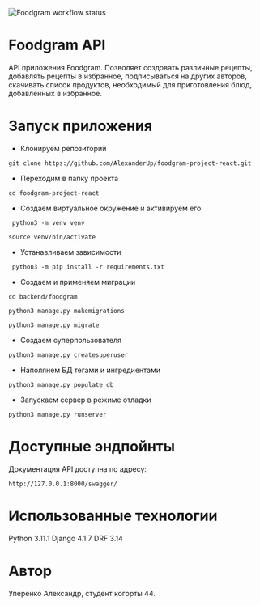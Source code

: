 ![Foodgram workflow status](https://github.com/AlexanderUp/foodgram-project-react/actions/workflows/foodgram_workflow.yml/badge.svg)

# Foodgram API

API приложения Foodgram.
Позволяет создовать различные рецепты, добавлять рецепты в избранное,
подписываться на других авторов, скачивать список продуктов, необходимый
для приготовления блюд, добавленных в избранное.

# Запуск приложения

- Клонируем репозиторий

```git clone https://github.com/AlexanderUp/foodgram-project-react.git```

- Переходим в папку проекта

```cd foodgram-project-react```

- Создаем виртуальное окружение и активируем его

``` python3 -m venv venv```

```source venv/bin/activate```

- Устанавливаем зависимости

``` python3 -m pip install -r requirements.txt```

- Создаем и применяем миграции

```cd backend/foodgram```

```python3 manage.py makemigrations```

```python3 manage.py migrate```

- Создаем суперпользователя

```python3 manage.py createsuperuser```

- Наполянем БД тегами и ингредиентами

```python3 manage.py populate_db```

- Запускаем сервер в режиме отладки

```python3 manage.py runserver```

# Доступные эндпойнты

Документация API доступна по адресу:

```http://127.0.0.1:8000/swagger/```

# Использованные технологии
Python 3.11.1
Django 4.1.7
DRF 3.14

# Автор
Уперенко Александр, студент когорты 44.

